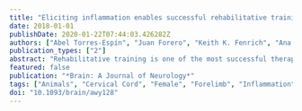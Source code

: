 ```yaml
---
title: "Eliciting inflammation enables successful rehabilitative training in chronic spinal cord injury"
date: 2018-01-01
publishDate: 2020-01-22T07:44:03.426282Z
authors: ["Abel Torres-Espín", "Juan Forero", "Keith K. Fenrich", "Ana M. Lucas-Osma", "Aleksandra Krajacic", "Emma Schmidt", "Romana Vavrek", "Pamela Raposo", "David J. Bennett", "Phillip G. Popovich", "Karim Fouad"]
publication_types: ["2"]
abstract: "Rehabilitative training is one of the most successful therapies to promote motor recovery after spinal cord injury, especially when applied early after injury. Polytrauma and management of other medical complications in the acute post-injury setting often preclude or complicate early rehabilitation. Therefore, interventions that reopen a window of opportunity for effective motor training after chronic injury would have significant therapeutic value. Here, we tested whether this could be achieved in rats with chronic (8 weeks) dorsolateral quadrant sections of the cervical spinal cord (C4) by inducing mild neuroinflammation. We found that systemic injection of a low dose of lipopolysaccharide improved the efficacy of rehabilitative training on forelimb function, as assessed using a single pellet reaching and grasping task. This enhanced recovery was found to be dependent on the training intensity, where a high-intensity paradigm induced the biggest improvements. Importantly, in contrast to training alone, the combination of systemic lipopolysaccharide and high-intensity training restored original function (reparative plasticity) rather than enhancing new motor strategies (compensatory plasticity). Accordingly, electrophysiological and tract-tracing studies demonstrated a recovery in the cortical drive to the affected forelimb muscles and a restructuration of the corticospinal innervation of the cervical spinal cord. Thus, we propose that techniques that can elicit mild neuroinflammation may be used to enhance the efficacy of rehabilitative training after chronic spinal cord injury."
featured: false
publication: "*Brain: A Journal of Neurology*"
tags: ["Animals", "Cervical Cord", "Female", "Forelimb", "Inflammation", "Lipopolysaccharides", "Myelitis", "Nerve Regeneration", "Neuronal Plasticity", "Pyramidal Tracts", "Rats", "Rats", "Inbred Lew", "Recovery of Function", "Spinal Cord", "Spinal Cord Injuries"]
doi: "10.1093/brain/awy128"
---
```


